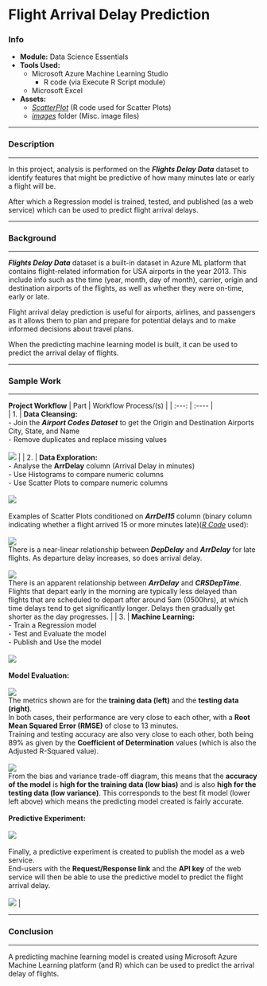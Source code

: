 # Flight Arrival Delay Prediction

### Info
- **Module:** Data Science Essentials
- **Tools Used:**
  - Microsoft Azure Machine Learning Studio
    - R code (via Execute R Script module)
  - Microsoft Excel
- **Assets:**
  - [_ScatterPlot_](./source/ScatterPlot.R) (R code used for Scatter Plots)
  - [_images_](./images) folder (Misc. image files)

---
### Description  
----
In this project, analysis is performed on the ***Flights Delay Data*** dataset to identify features that might be predictive of how many minutes late or early a flight will be.

After which a Regression model is trained, tested, and published (as a web service) which can be used to predict flight arrival delays.

---
### Background
---
***Flights Delay Data*** dataset is a built-in dataset in Azure ML platform that contains flight-related information for USA airports in the year 2013. This include info such as the time (year, month, day of month), carrier, origin and destination airports of the flights, as well as whether they were on-time, early or late. 

Flight arrival delay prediction is useful for airports, airlines, and passengers as it allows them to plan and prepare for potential delays and to make informed decisions about travel plans.

When the predicting machine learning model is built, it can be used to predict the arrival delay of flights. 

---
### Sample Work
---
**Project Workflow** 
| Part    | Workflow Process/(s) | 
| :---:   |  :----               |        
| 1.      | **Data Cleansing:**<br/>- Join the ***Airport Codes Dataset*** to get the Origin and Destination Airports City, State, and Name<br/>- Remove duplicates and replace missing values<br/><br/>![](./images/dataCleansing.JPG) |
| 2.      | **Data Exploration:**<br/>-  Analyse the **ArrDelay** column (Arrival Delay in minutes)<br/>- Use Histograms to compare numeric columns<br/>- Use Scatter Plots to compare numeric columns<br/><br/>![](./images/dataExploration.JPG)<br/><br/>Examples of Scatter Plots conditioned on ***ArrDel15*** column (binary column indicating whether a flight arrived 15 or more minutes late)([_R Code_](./source/ScatterPlot.R) used):<br/><br/>![](./images/scatterPlot1.JPG)<br/>There is a near-linear relationship between ***DepDelay*** and ***ArrDelay*** for late flights. As departure delay increases, so does arrival delay.<br/><br/>![](./images/scatterPlot2.JPG)<br/>There is an apparent relationship between ***ArrDelay*** and ***CRSDepTime***. Flights that depart early in the morning are typically less delayed than flights that are scheduled to depart after around 5am (0500hrs), at which time delays tend to get significantly longer. Delays then gradually get shorter as the day progresses. |
| 3.      | **Machine Learning:**<br/>- Train a Regression model<br/>- Test and Evaluate the model<br/>- Publish and Use the model<br/><br/>![](./images/machineLearning.JPG)<br/><br/>**Model Evaluation:**<br/><br/>![](./images/modelEvaluation.JPG)<br/>The metrics shown are for the **training data (left)** and the **testing data (right)**.<br/>In both cases, their performance are very close to each other, with a **Root Mean Squared Error (RMSE)** of close to 13 minutes.<br/>Training and testing accuracy are also very close to each other, both being 89% as given by the **Coefficient of Determination** values (which is also the Adjusted R-Squared value).<br/><br/>![](./images/evaluationTradeoff.png)<br/>From the bias and variance trade-off diagram, this means that the **accuracy of the model** is **high for the training data (low bias)** and is also **high for the testing data (low variance)**. This corresponds to the best fit model (lower left above) which means the predicting model created is fairly accurate.<br/><br/>**Predictive Experiment:**<br/><br/>![](./images/predictiveExperiment.JPG)<br/><br/>Finally, a predictive experiment is created to publish the model as a web service.<br/>End-users with the **Request/Response link** and the **API key** of the web service will then be able to use the predictive model to predict the flight arrival delay.<br/><br/>![](./images/webService.JPG) |

---
### Conclusion
---
A predicting machine learning model is created using Microsoft Azure Machine Learning platform (and R) which can be used to predict the arrival delay of flights.